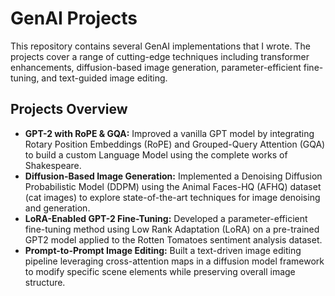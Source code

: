 # GenAI Projects

This repository contains several GenAI implementations that I wrote. The projects cover a range of cutting-edge techniques including transformer enhancements, diffusion-based image generation, parameter-efficient fine-tuning, and text-guided image editing.

## Projects Overview

- **GPT-2 with RoPE & GQA:** Improved a vanilla GPT model by integrating Rotary Position Embeddings (RoPE) and Grouped-Query Attention (GQA) to build a custom Language Model using the complete works of Shakespeare.
- **Diffusion-Based Image Generation:** Implemented a Denoising Diffusion Probabilistic Model (DDPM) using the Animal Faces-HQ (AFHQ) dataset (cat images) to explore state-of-the-art techniques for image denoising and generation.
- **LoRA-Enabled GPT-2 Fine-Tuning:** Developed a parameter-efficient fine-tuning method using Low Rank Adaptation (LoRA) on a pre-trained GPT2 model applied to the Rotten Tomatoes sentiment analysis dataset.
- **Prompt-to-Prompt Image Editing:** Built a text-driven image editing pipeline leveraging cross-attention maps in a diffusion model framework to modify specific scene elements while preserving overall image structure.
